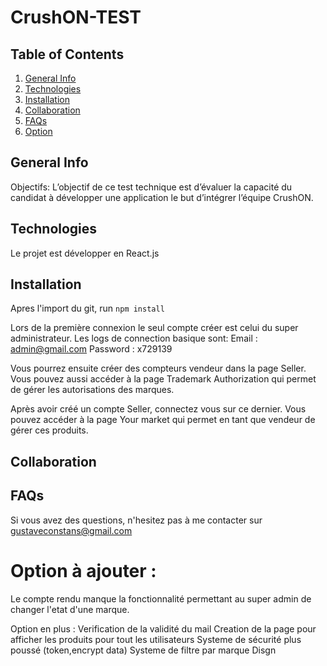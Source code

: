 # CrushON-TEST

## Table of Contents
1. [General Info](#general-info)
2. [Technologies](#technologies)
3. [Installation](#installation)
4. [Collaboration](#collaboration)
5. [FAQs](#faqs)
6. [Option](#option-à-ajouter)

## General Info
<a name="general-info"></a>
    Objectifs:
L’objectif de ce test technique est d’évaluer la capacité du candidat à développer une
application le but d’intégrer l’équipe CrushON.

## Technologies
<a name="technologies"></a>

Le projet est développer en React.js

## Installation
<a name="installation"></a>

Apres l'import du git, run `npm install`

Lors de la première connexion le seul compte créer est celui du super administrateur. Les logs de connection basique sont:
Email : admin@gmail.com
Password : x729139
 
Vous pourrez ensuite créer des compteurs vendeur dans la page Seller.
Vous pouvez aussi accéder à la page Trademark Authorization qui permet de gérer les autorisations des marques.
 
Après avoir créé un compte Seller, connectez vous sur ce dernier.
Vous pouvez accéder à la page Your market qui permet en tant que vendeur de gérer ces produits.


## Collaboration
<a name="collaboration"></a>

## FAQs
<a name="faqs"></a>

Si vous avez des questions, n'hesitez pas à me contacter 
sur gustaveconstans@gmail.com

# Option à ajouter : 
<a name="option"></a>
Le compte rendu manque la fonctionnalité permettant au super admin de changer l'etat d'une marque.

Option en plus :
Verification de la validité du mail
Creation de la page pour afficher les produits pour tout les utilisateurs
Systeme de sécurité plus poussé (token,encrypt data)
Systeme de filtre par marque
Disgn 

